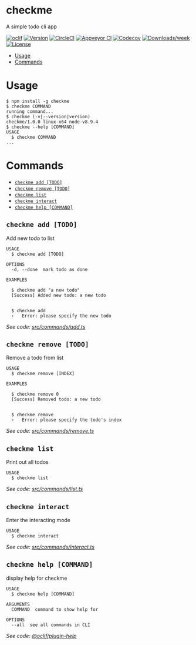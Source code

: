 checkme
=======

A simple todo cli app

[![oclif](https://img.shields.io/badge/cli-oclif-brightgreen.svg)](https://oclif.io)
[![Version](https://img.shields.io/npm/v/checkme.svg)](https://npmjs.org/package/checkme)
[![CircleCI](https://circleci.com/gh/ZeroX-DG/checkme/tree/master.svg?style=shield)](https://circleci.com/gh/ZeroX-DG/checkme/tree/master)
[![Appveyor CI](https://ci.appveyor.com/api/projects/status/github/ZeroX-DG/checkme?branch=master&svg=true)](https://ci.appveyor.com/project/ZeroX-DG/checkme/branch/master)
[![Codecov](https://codecov.io/gh/ZeroX-DG/checkme/branch/master/graph/badge.svg)](https://codecov.io/gh/ZeroX-DG/checkme)
[![Downloads/week](https://img.shields.io/npm/dw/checkme.svg)](https://npmjs.org/package/checkme)
[![License](https://img.shields.io/npm/l/checkme.svg)](https://github.com/ZeroX-DG/checkme/blob/master/package.json)

<!-- toc -->
* [Usage](#usage)
* [Commands](#commands)
<!-- tocstop -->
# Usage
<!-- usage -->
```sh-session
$ npm install -g checkme
$ checkme COMMAND
running command...
$ checkme (-v|--version|version)
checkme/1.0.0 linux-x64 node-v8.9.4
$ checkme --help [COMMAND]
USAGE
  $ checkme COMMAND
...
```
<!-- usagestop -->
# Commands
<!-- commands -->
* [`checkme add [TODO]`](#checkme-add-todo)
* [`checkme remove [TODO]`](#checkme-remove-todo)
* [`checkme list`](#checkme-list)
* [`checkme interact`](#checkme-interact)
* [`checkme help [COMMAND]`](#checkme-help-command)

## `checkme add [TODO]`

Add new todo to list

```
USAGE
  $ checkme add [TODO]

OPTIONS
  -d, --done  mark todo as done

EXAMPLES

  $ checkme add "a new todo"
  [Success] Added new todo: a new todo


  $ checkme add
  ›   Error: please specify the new todo
```

_See code: [src/commands/add.ts](https://github.com/ZeroX-DG/checkme/blob/v1.0.0/src/commands/add.ts)_

## `checkme remove [TODO]`

Remove a todo from list

```
USAGE
  $ checkme remove [INDEX]

EXAMPLES

  $ checkme remove 0
  [Success] Removed todo: a new todo


  $ checkme remove
  ›   Error: please specify the todo's index
```

_See code: [src/commands/remove.ts](https://github.com/ZeroX-DG/checkme/blob/v1.0.0/src/commands/remove.ts)_

## `checkme list`

Print out all todos

```
USAGE
  $ checkme list
```

_See code: [src/commands/list.ts](https://github.com/ZeroX-DG/checkme/blob/v1.0.0/src/commands/list.ts)_

## `checkme interact`

Enter the interacting mode

```
USAGE
  $ checkme interact
```

_See code: [src/commands/interact.ts](https://github.com/ZeroX-DG/checkme/blob/v1.0.0/src/commands/interact.ts)_

## `checkme help [COMMAND]`

display help for checkme

```
USAGE
  $ checkme help [COMMAND]

ARGUMENTS
  COMMAND  command to show help for

OPTIONS
  --all  see all commands in CLI
```

_See code: [@oclif/plugin-help](https://github.com/oclif/plugin-help/blob/v2.0.5/src/commands/help.ts)_
<!-- commandsstop -->

